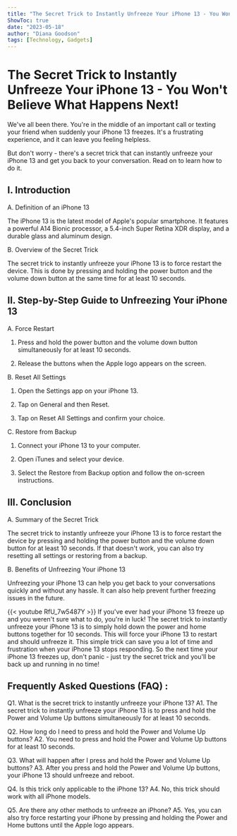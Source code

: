 ```yaml
---
title: "The Secret Trick to Instantly Unfreeze Your iPhone 13 - You Won't Believe What Happens Next!"
ShowToc: true 
date: "2023-05-18"
author: "Diana Goodson" 
tags: [Technology, Gadgets]
---
```

# The Secret Trick to Instantly Unfreeze Your iPhone 13 - You Won't Believe What Happens Next!

We've all been there. You're in the middle of an important call or texting your friend when suddenly your iPhone 13 freezes. It's a frustrating experience, and it can leave you feeling helpless.

But don't worry - there's a secret trick that can instantly unfreeze your iPhone 13 and get you back to your conversation. Read on to learn how to do it.

## I. Introduction

A. Definition of an iPhone 13

The iPhone 13 is the latest model of Apple's popular smartphone. It features a powerful A14 Bionic processor, a 5.4-inch Super Retina XDR display, and a durable glass and aluminum design.

B. Overview of the Secret Trick

The secret trick to instantly unfreeze your iPhone 13 is to force restart the device. This is done by pressing and holding the power button and the volume down button at the same time for at least 10 seconds.

## II. Step-by-Step Guide to Unfreezing Your iPhone 13

A. Force Restart

1. Press and hold the power button and the volume down button simultaneously for at least 10 seconds.

2. Release the buttons when the Apple logo appears on the screen.

B. Reset All Settings

1. Open the Settings app on your iPhone 13.

2. Tap on General and then Reset.

3. Tap on Reset All Settings and confirm your choice.

C. Restore from Backup

1. Connect your iPhone 13 to your computer.

2. Open iTunes and select your device.

3. Select the Restore from Backup option and follow the on-screen instructions.

## III. Conclusion

A. Summary of the Secret Trick

The secret trick to instantly unfreeze your iPhone 13 is to force restart the device by pressing and holding the power button and the volume down button for at least 10 seconds. If that doesn't work, you can also try resetting all settings or restoring from a backup.

B. Benefits of Unfreezing Your iPhone 13

Unfreezing your iPhone 13 can help you get back to your conversations quickly and without any hassle. It can also help prevent further freezing issues in the future.

{{< youtube RfU_7w5487Y >}} 
If you've ever had your iPhone 13 freeze up and you weren't sure what to do, you're in luck! The secret trick to instantly unfreeze your iPhone 13 is to simply hold down the power and home buttons together for 10 seconds. This will force your iPhone 13 to restart and should unfreeze it. This simple trick can save you a lot of time and frustration when your iPhone 13 stops responding. So the next time your iPhone 13 freezes up, don't panic - just try the secret trick and you'll be back up and running in no time!

## Frequently Asked Questions (FAQ) :
Q1. What is the secret trick to instantly unfreeze your iPhone 13?
A1. The secret trick to instantly unfreeze your iPhone 13 is to press and hold the Power and Volume Up buttons simultaneously for at least 10 seconds.

Q2. How long do I need to press and hold the Power and Volume Up buttons?
A2. You need to press and hold the Power and Volume Up buttons for at least 10 seconds.

Q3. What will happen after I press and hold the Power and Volume Up buttons?
A3. After you press and hold the Power and Volume Up buttons, your iPhone 13 should unfreeze and reboot.

Q4. Is this trick only applicable to the iPhone 13?
A4. No, this trick should work with all iPhone models.

Q5. Are there any other methods to unfreeze an iPhone?
A5. Yes, you can also try force restarting your iPhone by pressing and holding the Power and Home buttons until the Apple logo appears.


